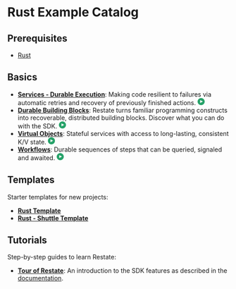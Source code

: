# Rust Example Catalog

## Prerequisites
- [Rust](https://rustup.rs/)

## Basics

- **[Services - Durable Execution](basics)**: Making code resilient to failures via automatic retries and recovery of previously finished actions. [<img src="https://raw.githubusercontent.com/restatedev/img/refs/heads/main/play-button.svg" width="16" height="16">](basics/src/p0_durable_execution.rs)
- **[Durable Building Blocks](basics)**: Restate turns familiar programming constructs into recoverable, distributed building blocks. Discover what you can do with the SDK. [<img src="https://raw.githubusercontent.com/restatedev/img/refs/heads/main/play-button.svg" width="16" height="16">](basics/src/p1_building_blocks.rs)
- **[Virtual Objects](basics)**: Stateful services with access to long-lasting, consistent K/V state. [<img src="https://raw.githubusercontent.com/restatedev/img/refs/heads/main/play-button.svg" width="16" height="16">](basics/src/p2_virtual_objects.rs)
- **[Workflows](basics)**: Durable sequences of steps that can be queried, signaled and awaited. [<img src="https://raw.githubusercontent.com/restatedev/img/refs/heads/main/play-button.svg" width="16" height="16">](basics/src/p3_workflows.rs)

## Templates

Starter templates for new projects:

- **[Rust Template](templates/rust)**
- **[Rust - Shuttle Template](templates/rust-shuttle)** 

## Tutorials

Step-by-step guides to learn Restate:

- **[Tour of Restate](tutorials/tour-of-restate-rust)**: An introduction to the SDK features as described in the [documentation](https://docs.restate.dev/get_started/tour).




